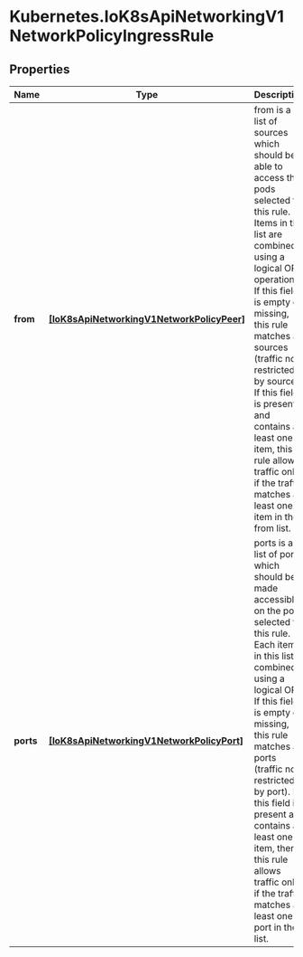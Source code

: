# Kubernetes.IoK8sApiNetworkingV1NetworkPolicyIngressRule

## Properties

Name | Type | Description | Notes
------------ | ------------- | ------------- | -------------
**from** | [**[IoK8sApiNetworkingV1NetworkPolicyPeer]**](IoK8sApiNetworkingV1NetworkPolicyPeer.md) | from is a list of sources which should be able to access the pods selected for this rule. Items in this list are combined using a logical OR operation. If this field is empty or missing, this rule matches all sources (traffic not restricted by source). If this field is present and contains at least one item, this rule allows traffic only if the traffic matches at least one item in the from list. | [optional] 
**ports** | [**[IoK8sApiNetworkingV1NetworkPolicyPort]**](IoK8sApiNetworkingV1NetworkPolicyPort.md) | ports is a list of ports which should be made accessible on the pods selected for this rule. Each item in this list is combined using a logical OR. If this field is empty or missing, this rule matches all ports (traffic not restricted by port). If this field is present and contains at least one item, then this rule allows traffic only if the traffic matches at least one port in the list. | [optional] 


